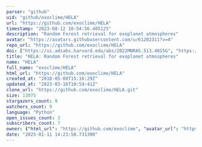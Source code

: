 ```yaml
---
parser: "github"
uid: "github/exoclime/HELA"
url: "https://github.com/exoclime/HELA"
timestamp: "2023-08-12 18:54:56.405125"
description: "Random Forest retrieval for exoplanet atmospheres"
avatar: "https://avatars.githubusercontent.com/u/61202311?v=4"
repo_url: "https://github.com/exoclime/HELA"
doi: ["https://ui.adsabs.harvard.edu/abs/2022MNRAS.513.4015G", "https://ui.adsabs.harvard.edu/abs/2018NatAs...2..719M", "https://ui.adsabs.harvard.edu/abs/2023ascl.soft07056M/abstract"]
title: "HELA: Random Forest retrieval for exoplanet atmospheres"
name: "HELA"
full_name: "exoclime/HELA"
html_url: "https://github.com/exoclime/HELA"
created_at: "2018-05-08T15:16:29Z"
updated_at: "2023-03-16T10:59:41Z"
clone_url: "https://github.com/exoclime/HELA.git"
size: 13075
stargazers_count: 9
watchers_count: 9
language: "Python"
open_issues_count: 3
subscribers_count: 7
owner: {"html_url": "https://github.com/exoclime", "avatar_url": "https://avatars.githubusercontent.com/u/61202311?v=4", "login": "exoclime", "type": "Organization"}
date: "2025-01-11 14:23:58.731300"
---
```

